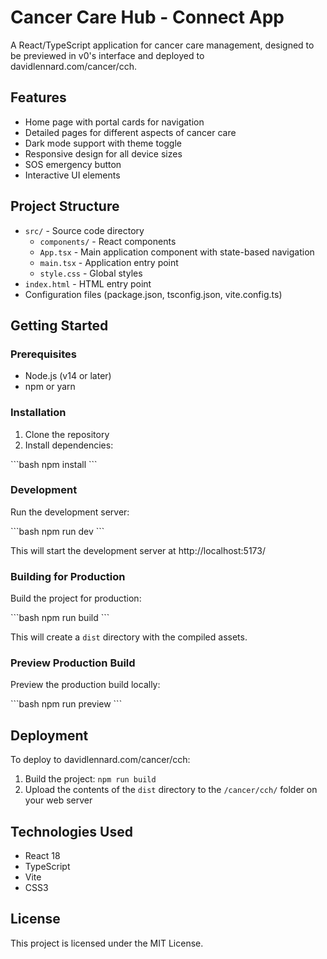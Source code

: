 # Cancer Care Hub - Connect App

A React/TypeScript application for cancer care management, designed to be previewed in v0's interface and deployed to davidlennard.com/cancer/cch.

## Features

- Home page with portal cards for navigation
- Detailed pages for different aspects of cancer care
- Dark mode support with theme toggle
- Responsive design for all device sizes
- SOS emergency button
- Interactive UI elements

## Project Structure

- `src/` - Source code directory
  - `components/` - React components
  - `App.tsx` - Main application component with state-based navigation
  - `main.tsx` - Application entry point
  - `style.css` - Global styles
- `index.html` - HTML entry point
- Configuration files (package.json, tsconfig.json, vite.config.ts)

## Getting Started

### Prerequisites

- Node.js (v14 or later)
- npm or yarn

### Installation

1. Clone the repository
2. Install dependencies:

\`\`\`bash
npm install
\`\`\`

### Development

Run the development server:

\`\`\`bash
npm run dev
\`\`\`

This will start the development server at http://localhost:5173/

### Building for Production

Build the project for production:

\`\`\`bash
npm run build
\`\`\`

This will create a `dist` directory with the compiled assets.

### Preview Production Build

Preview the production build locally:

\`\`\`bash
npm run preview
\`\`\`

## Deployment

To deploy to davidlennard.com/cancer/cch:

1. Build the project: `npm run build`
2. Upload the contents of the `dist` directory to the `/cancer/cch/` folder on your web server

## Technologies Used

- React 18
- TypeScript
- Vite
- CSS3

## License

This project is licensed under the MIT License.
